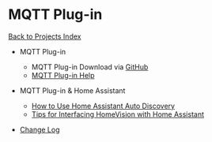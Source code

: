 # MQTT Plug-in

[Back to Projects Index](/index)

* MQTT Plug-in
  * MQTT Plug-in Download via [GitHub](https://github.com/rebel7580/MQTT-Plug-in-For-HomeVisionXL)
  * [MQTT Plug-in Help](/MQTT/MQTT_Client_Plug-in)

* MQTT Plug-in & Home Assistant
  * [How to Use Home Assistant Auto Discovery](/MQTT/HomeVision_Discovery_How-to)
  * [Tips for Interfacing HomeVision with Home Assistant](/MQTT/HomeVision_and_Home_Assistant)


* [Change Log](https://github.com/rebel7580/MQTT-Plug-in-For-HomeVisionXL/wiki/Change-Log)

